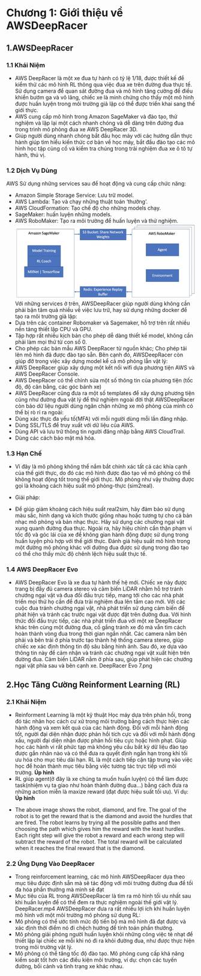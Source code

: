 # Chương 1: Giới thiệu về AWSDeepRacer
## 1.AWSDeepRacer
### 1.1 Khái Niệm
+ AWS DeepRacer là một xe đua tự hành có tỷ lệ 1/18, được thiết kế để kiểm thử các mô hình RL thông qua việc đua xe trên đường đua thực tế. Sử dụng camera để quan sát đường đua và mô hình tăng cường để điều khiển bướm ga và vô lăng, chiếc xe là minh chứng cho thấy một mô hình được huấn luyện trong môi trường giả lập có thể được triển khai sang thế giới thực.
+ AWS cung cấp mô hình trong Amazon SageMaker và đào tạo, thử nghiệm và lặp lại một cách nhanh chóng và dễ dàng trên đường đua trong trình mô phỏng đua xe AWS DeepRacer 3D.
+ Giúp người dùng nhanh chóng bắt đầu học máy với các hướng dẫn thực hành giúp tìm hiểu kiến thức cơ bản về học máy, bắt đầu đào tạo các mô hình học tập củng cố và kiểm tra chúng trong trải nghiệm đua xe ô tô tự hành, thú vị.
### 1.2 Dịch Vụ Dùng
AWS Sử dụng những services sau để hoạt động và cung cấp chức năng:
+ Amazon Simple Storage Service: Lưu trữ model.
+ AWS Lambda: Tạo và chạy những thuật toán ‘thưởng’.
+ AWS CloudFormation: Tạo chế độ cho những models chạy.
+ SageMaker: huấn luyện những models.
+ AWS RoboMaker: Tạo ra môi trường để huấn luyện và thử nghiệm.
![alt text](https://github.com/auhoaiki2101/CloudComputing/blob/main/Ch%C6%B0%C6%A1ng%201%20-%20Gi%E1%BB%9Bi%20Thi%E1%BB%87u/Media/AWSServices.jpg)
Với những services ở trên, AWSDeepRacer giúp người dùng không cần phải bận tâm quá nhiều về việc lưu trữ, hay sử dụng những docker để tạo ra môi trường giả lập:
+ Dựa trên các container Robomaker và Sagemaker, hỗ trợ trên rất nhiều nền tảng thiết lập CPU và GPU.
+ Tập hợp rất nhiều kịch bản cho phép dễ dàng thiết kế model, không cần phải làm mọi thứ từ con số 0.
+ Cho phép các bản mẫu AWS DeepRacer từ nguồn khác; Cho phép tải lên mô hình đã được đào tạo sẵn.
Bên cạnh đó, AWSDeepRacer còn giúp đỡ trong việc xây dựng model kể cả mô phỏng lẫn vật lý:
+ AWS DeepRacer giúp xây dựng một kết nối wifi dựa phương tiện AWS và AWS DeepRacer Console.
+ AWS DeepRacer có thể chỉnh sửa một số thông tin của phương tiện (tốc độ, độ cân bằng, các góc bánh xe)
+ AWS DeepRacer cũng đưa ra một số templates để xây dựng phương tiện cũng như đường đua vật lý để thử nghiệm ngoài đời thật
AWSDeepRacer còn bảo dữ liệu người dùng ngăn chặn những xe mô phỏng của mình có thể bị rò rỉ ra ngoài:
+ Dùng xác thực đa yếu tố(MFA) với mỗi người dùng mỗi lần đăng nhập.
+ Dùng SSL/TLS để truy xuất với dữ liệu của AWS.
+ Dùng API và lưu trữ thông tin người đăng nhập bằng AWS CloudTrail.
+ Dùng các cách bảo mật mã hóa.
### 1.3 Hạn Chế
+ Vì đây là mô phỏng không thể nắm bắt chính xác tất cả các khía cạnh của thế giới thực, do đó các mô hình được đào tạo về mô phỏng có thể không hoạt động tốt trong thế giới thực. Mô phỏng như vậy thường được gọi là khoảng cách hiệu suất mô phỏng-thực (sim2real).
- Giải pháp:
+ Để giúp giảm khoảng cách hiệu suất real2sim, hãy đảm bảo sử dụng màu sắc, hình dạng và kích thước giống nhau hoặc tương tự cho cả bản nhạc mô phỏng và bản nhạc thực. Hãy sử dụng các chướng ngại vật xung quanh đường đua thực. Ngoài ra, hãy hiệu chỉnh cẩn thận phạm vi tốc độ và góc lái của xe để không gian hành động được sử dụng trong huấn luyện phù hợp với thế giới thực. Đánh giá hiệu suất mô hình trong một đường mô phỏng khác với đường đua được sử dụng trong đào tạo có thể cho thấy mức độ chênh lệch hiệu suất thực tế.

### 1.4 AWS DeepRacer Evo
+ AWS DeepRacer Evo là xe đua tự hành thế hệ mới. Chiếc xe này được trang bị đầy đủ camera stereo và cảm biến LiDAR nhằm hỗ trợ tránh chướng ngại vật và đua đối đầu trực tiếp, mang tới cho các nhà phát triển mọi thứ họ cần để đưa trải nghiệm đua lên tầm cao mới. Với các cuộc đua tránh chướng ngại vật, nhà phát triển sử dụng cảm biến để phát hiện và tránh các trước ngại vật được đặt trên đường đua. Với hình thức đối đầu trực tiếp, các nhà phát triển đua với một xe DeepRacer khác trên cùng một đường đua, cố gắng tránh xe đó mà vẫn tìm cách hoàn thành vòng đua trong thời gian ngắn nhất. Các camera nằm bên phải và bên trái ở phía trước tạo thành hệ thống camera stereo, giúp chiếc xe xác định thông tin độ sâu bằng hình ảnh. Sau đó, xe dựa vào thông tin này để cảm nhận và tránh các chướng ngại vật xuất hiện trên đường đua. Cảm biến LiDAR nằm ở phía sau, giúp phát hiện các chướng ngại vật phía sau và bên cạnh xe.
DeepRacer Evo 7.png

## 2.Học Tăng Cường Reinforment Learning (RL)
### 2.1 Khái Niệm
+ Reinforment Learning là một kỹ thuật Học máy dựa trên phản hồi, trong đó tác nhân học cách cư xử trong môi trường bằng cách thực hiện các hành động và xem kết quả của các hành động. Đối với mỗi hành động tốt, người đại diện nhận được phản hồi tích cực và đối với mỗi hành động xấu, người đại diện nhận được phản hồi tiêu cực hoặc hình phạt. Giúp học các hành vi rất phức tạp mà không yêu cầu bất kỳ dữ liệu đào tạo được gắn nhãn nào và có thể đưa ra quyết định ngắn hạn trong khi tối ưu hóa cho mục tiêu dài hạn. RL là một cách tiếp cận tập trung vào việc học để hoàn thành mục tiêu bằng việc tương tác trực tiếp với môi trường.
**Úp hình**
+ RL giúp agent(ở đây là xe chúng ta muốn huấn luyện) có thể làm được task(nhiệm vụ ta giao như hoàn thành đường đua...) bằng cách đưa ra những action miễn là maxize reward (đạt được hiệu suất tối ưu).
Ví dụ: 
**Úp hình**
- The above image shows the robot, diamond, and fire. The goal of the robot is to get the reward that is the diamond and avoid the hurdles that are fired. The robot learns by trying all the possible paths and then choosing the path which gives him the reward with the least hurdles. Each right step will give the robot a reward and each wrong step will subtract the reward of the robot. The total reward will be calculated when it reaches the final reward that is the diamond. 

### 2.2 Ứng Dụng Vào DeepRacer
+ Trong reinforcement learning, các mô hình AWSDeepRacer dựa theo mục tiêu được định sẵn mà sẽ tác động với môi trường đường đua để tối đa hóa phần thưởng mà mình sẽ đạt
+ Mục tiêu của RL trong AWSDeepRacer là tìm ra mô hình tối ưu nhất sau khi huấn luyện để có thể đem ra thực nghiệm ngoài thế giới vật lý.
DeepRacer.mp4
AWSDeepRacer đưa ra rất nhiều lợi ích khi huấn luyện mô hình với một môi trường mô phỏng sử dụng RL:
+ Mô phỏng có thể ước tính mức độ tiến bộ mà mô hình đã đạt được và xác định thời điểm nó đi chệch hướng để tính toán phần thưởng.
+ Mô phỏng giải phóng người huấn luyện khỏi những công việc tẻ nhạt để thiết lập lại chiếc xe mỗi khi nó đi ra khỏi đường đua, như được thực hiện trong môi trường vật lý.
+ Mô phỏng có thể tăng tốc độ đào tạo.
Mô phỏng cung cấp khả năng kiểm soát tốt hơn các điều kiện môi trường, ví dụ: chọn các tuyến đường, bối cảnh và tình trạng xe khác nhau.
